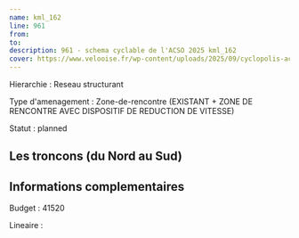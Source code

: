 ```yaml
---
name: kml_162 
line: 961
from: 
to:  
description: 961 - schema cyclable de l'ACSO 2025 kml_162 
cover: https://www.velooise.fr/wp-content/uploads/2025/09/cyclopolis-acso-default.jpg
---
```

Hierarchie : Reseau structurant

Type d'amenagement : Zone-de-rencontre (EXISTANT + ZONE DE RENCONTRE AVEC DISPOSITIF DE REDUCTION DE VITESSE)

Statut : planned

## Les troncons (du Nord au Sud)

## Informations complementaires

Budget  : 41520 

Lineaire :

